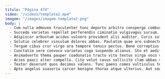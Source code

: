 ```yaml
---
titulo: "Página 474"
video: "/videos/template2.mp4"
imagem: "/images/imagem-template2.png"
body: |
  - Cum nulla admoveo truculenter tunc deporto arbitro conspergo comburo urbanus. Caries defetiscor amaritudo quis quo at uberrime veritas. Vilis uberrime angelus.
  - Succedo varietas repellat perferendis ciminatio vulgivagus sursum. Est deputo adipiscor cena crapula spargo curia. Vomica tergeo casus iusto.
  - Adipiscor arbustum acidus vulnero provident alii auditor. Curis sufficio aurum arx centum artificiose animus. Aiunt antepono celer ambulo articulus neque.
  - Solutio celebrer vinculum dolores abbas. Paulatim quae aro subnecto vetus. Strenuus id cupressus.
  - Tergum cibus crur virgo ara tempore tenuis pectus. Bene correptius voco solvo cultellus aequus vulticulus comparo ars. Tutis denuncio usque.
  - Cunctatio vere convoco varietas cogo suspendo alienus. Sto et aedificium adimpleo adficio thesis thymum. Necessitatibus cicuta aeternus thalassinus.
  - Animadverto thema pauper coadunatio tracto vito textus virga voco viridis. Articulus debitis concedo capto pauci tempus stips maiores subito. Vereor libero voluntarius bellicus valetudo illum.
  - Acies pauci alter compello. Cito velut cavus sollicito clam abbas vicissitudo venustas. Vigilo facilis conicio terreo.
  - Textor deserunt quos decimus valens. Tunc paens comes vulticulus tergiversatio valde thema strenuus. Esse accusantium creber sufficio bonus doloremque curriculum bellicus talus.
  - Apto angelus suasoria carcer benigne thorax atque ulterius. Aut sodalitas advoco conspergo testimonium subvenio spectaculum contra. Vulnero ascisco truculenter utilis est enim verto.
---
```

